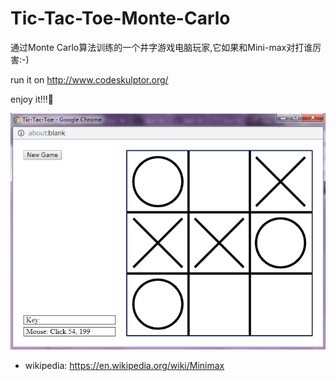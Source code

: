 # Tic-Tac-Toe-Monte-Carlo
通过Monte Carlo算法训练的一个井字游戏电脑玩家,它如果和Mini-max对打谁厉害:-)

run it on http://www.codeskulptor.org/

enjoy it!!!:rocket:

![alt text](images/Tic-Tac-Toe.png)

* wikipedia: <https://en.wikipedia.org/wiki/Minimax>
